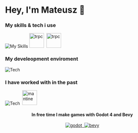 # Hey, I'm Mateusz 👋
### My skills & tech i use
![My Skills](https://skillicons.dev/icons?i=ts,html,css,nextjs,python,postgres,tailwind,prisma) [<img width="48px" src="https://trpc.io/img/logo.svg" alt="trpc"/>](https://trpc.io)<span>&nbsp;&nbsp;</span>[<img width="48px" src="https://images.opencollective.com/drizzle-orm/9405e48/logo/256.png" alt="trpc"/>](https://orm.drizzle.team)
### My develeopment enviroment
![Tech](https://skillicons.dev/icons?i=linux,nodejs,vscode,figma,github,docker,gimp,inkscape)
### I have worked with in the past
![Tech](https://skillicons.dev/icons?i=symfony,php,django,blender,kotlin,materialui,vite,cpp,cs,arduino,postman,androidstudio,rust)<span>&nbsp;&nbsp;</span>[<img width="48px" src="https://seeklogo.com/images/M/mantine-logo-235E19C978-seeklogo.com.png" alt="mantine" />](https://mantine.dev)


<h4 align="center"> In free time I make games with Godot 4 and Bevy</h4> <p align="center"><a href="https://godotengine.org"><img src="https://skillicons.dev/icons?i=godot" alt="godot" /><span>&nbsp;&nbsp;</span><img src="https://skillicons.dev/icons?i=bevy" alt="bevy" />
</a></p>


